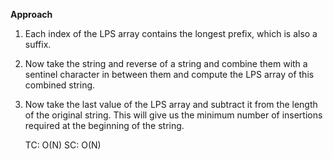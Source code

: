 **Approach**

1) Each index of the LPS array contains the longest prefix, which is also a suffix. 
2) Now take the string and reverse of a string and combine them with a sentinel character in between them and compute the LPS array of this combined string.
3) Now take the last value of the LPS array and subtract it from the length of the original string. This will give us the minimum number of insertions required at the beginning of the string.

    TC: O(N)
    SC: O(N)